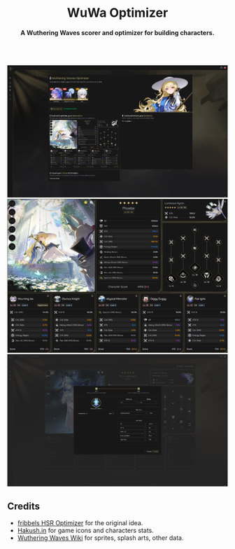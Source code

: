 <div id="top"></div>
<div align="center">
 <h1>WuWa Optimizer</h1>
  <p align="center">
  <h4>A Wuthering Waves scorer and optimizer for building characters.</h4>
 </p>
  <p align="center">
 </p>
</div>
<br><br>

![wuwa_optimizer_showcase_00](/.github/images/wuwa-optimizer-showcase-00.png)
![wuwa_optimizer_showcase_01](/.github/images/wuwa-optimizer-showcase-01.png)
![wuwa_optimizer_showcase_02](/.github/images/wuwa-optimizer-showcase-02.png)
<br>

## Credits

- [fribbels HSR Optimizer](https://github.com/fribbels/hsr-optimizer) for the original idea.
- [Hakush.in](https://ww.hakush.in/) for game icons and characters stats.
- [Wuthering Waves Wiki](https://wutheringwaves.fandom.com/wiki/Wuthering_Waves_Wiki) for sprites, splash arts, other data.
